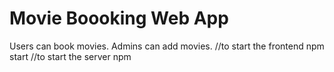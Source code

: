 # Movie Boooking Web App
 Users can book movies. Admins can add movies.
 //to start the frontend 
 npm start
//to start the server
npm